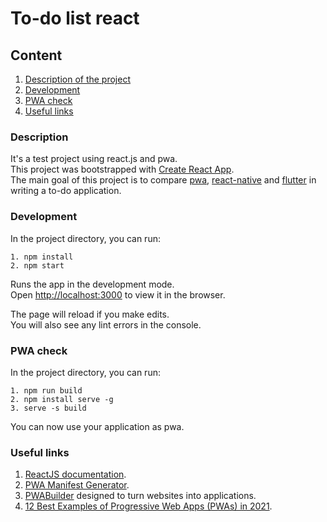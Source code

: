 # To-do list react

## Content

1. [Description of the project](#description)
2. [Development](#development)
3. [PWA check](#pwa-check)
4. [Useful links](#useful-links)

### Description

It's a test project using react.js and pwa.
<br />
This project was bootstrapped with [Create React App](https://github.com/facebook/create-react-app).
<br />
The main goal of this project is to compare [pwa](https://github.com/vdyakov/todo-list-react), [react-native](https://github.com/vdyakov/todo-list-react-native) and [flutter](https://github.com/vdyakov/todo-list-flutter) in writing a to-do application.

### Development

In the project directory, you can run:

```
1. npm install
2. npm start
```

Runs the app in the development mode.<br />
Open [http://localhost:3000](http://localhost:3000) to view it in the browser.

The page will reload if you make edits.<br />
You will also see any lint errors in the console.

### PWA check

In the project directory, you can run:

```
1. npm run build
2. npm install serve -g
3. serve -s build
```

You can now use your application as pwa.

### Useful links

1. [ReactJS documentation](https://reactjs.org/docs/getting-started.html).
2. [PWA Manifest Generator](https://app-manifest.firebaseapp.com/).
3. [PWABuilder](https://www.pwabuilder.com/) designed to turn websites into applications.
4. [12 Best Examples of Progressive Web Apps (PWAs) in 2021](https://www.simicart.com/blog/progressive-web-apps-examples/).
